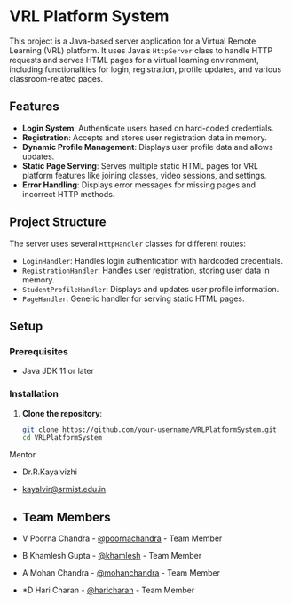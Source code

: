 # VRL Platform System

This project is a Java-based server application for a Virtual Remote Learning (VRL) platform. It uses Java’s `HttpServer` class to handle HTTP requests and serves HTML pages for a virtual learning environment, including functionalities for login, registration, profile updates, and various classroom-related pages.

## Features

- **Login System**: Authenticate users based on hard-coded credentials.
- **Registration**: Accepts and stores user registration data in memory.
- **Dynamic Profile Management**: Displays user profile data and allows updates.
- **Static Page Serving**: Serves multiple static HTML pages for VRL platform features like joining classes, video sessions, and settings.
- **Error Handling**: Displays error messages for missing pages and incorrect HTTP methods.

## Project Structure

The server uses several `HttpHandler` classes for different routes:
- `LoginHandler`: Handles login authentication with hardcoded credentials.
- `RegistrationHandler`: Handles user registration, storing user data in memory.
- `StudentProfileHandler`: Displays and updates user profile information.
- `PageHandler`: Generic handler for serving static HTML pages.

## Setup

### Prerequisites
- Java JDK 11 or later

### Installation

1. **Clone the repository**:
   ```bash
   git clone https://github.com/your-username/VRLPlatformSystem.git
   cd VRLPlatformSystem
Mentor

- Dr.R.Kayalvizhi
- kayalvir@srmist.edu.in

- ## Team Members

- V Poorna Chandra - [@poornachandra](https://github.com/Hackerpoorna/poorna.git ) - Team Member
- B Khamlesh Gupta - [@khamlesh](https://github.com/Khamlesh) - Team Member
- A Mohan Chandra  - [@mohanchandra](https://github.com/Ma8886) - Team Member
- *D Hari Charan  - [@haricharan](https://github.com/Hari87690) - Team Member
   
